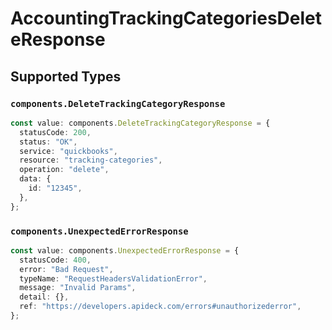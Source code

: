 # AccountingTrackingCategoriesDeleteResponse


## Supported Types

### `components.DeleteTrackingCategoryResponse`

```typescript
const value: components.DeleteTrackingCategoryResponse = {
  statusCode: 200,
  status: "OK",
  service: "quickbooks",
  resource: "tracking-categories",
  operation: "delete",
  data: {
    id: "12345",
  },
};
```

### `components.UnexpectedErrorResponse`

```typescript
const value: components.UnexpectedErrorResponse = {
  statusCode: 400,
  error: "Bad Request",
  typeName: "RequestHeadersValidationError",
  message: "Invalid Params",
  detail: {},
  ref: "https://developers.apideck.com/errors#unauthorizederror",
};
```

